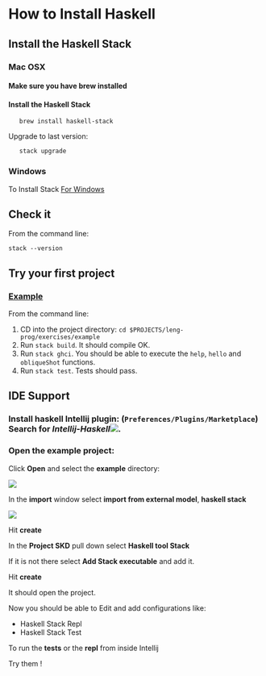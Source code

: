 # How to Install Haskell

## Install the Haskell Stack

### Mac OSX

#### Make sure you have brew installed
#### Install the Haskell Stack
 ```shell
 	brew install haskell-stack
 ```
 
 Upgrade to last version:
 
 ```shell
 	stack upgrade
 ```	

### Windows

To Install Stack [For Windows](https://docs.haskellstack.org/en/stable/install_and_upgrade/#windows)

## Check it 

From the command line:
```shell
stack --version
```

## Try your first project

### [Example](exercises/example/README.md)
From the command line:

1. CD into the project directory:  `cd $PROJECTS/leng-prog/exercises/example`
2. Run `stack build`. It should compile OK.
3. Run `stack ghci`. You should be able to execute the `help`, `hello` and `obliqueShot` functions.
4. Run `stack test`. Tests should pass.

## IDE Support

### Install haskell Intellij plugin: (`Preferences/Plugins/Marketplace`) Search for *Intellij-Haskell*![](classes/images/intellij-haskell.png).

### Open the example project:

Click **Open** and select the **example** directory:

![](classes/images/ide-open-example.png)

In the **import** window select **import from external model**,  **haskell stack**

![](classes/images/ide-import-stack.png)

Hit **create**

In the **Project SKD** pull down select **Haskell tool Stack**

If it is not there select **Add Stack executable** and add it.

Hit **create** 

It should open the project.

Now you should be able to Edit and add configurations like:

* Haskell Stack Repl
* Haskell Stack Test

To run the **tests** or the **repl** from inside Intellij

Try them !

